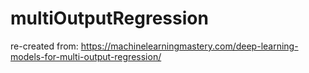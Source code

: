 # multiOutputRegression
re-created from: https://machinelearningmastery.com/deep-learning-models-for-multi-output-regression/

